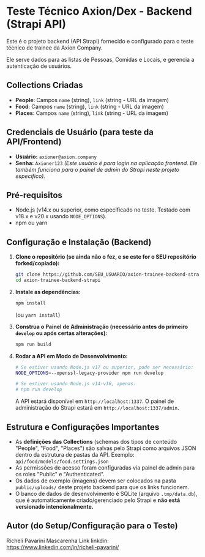 # Teste Técnico Axion/Dex - Backend (Strapi API)

Este é o projeto backend (API Strapi) fornecido e configurado para o teste técnico de trainee da Axion Company.

Ele serve dados para as listas de Pessoas, Comidas e Locais, e gerencia a autenticação de usuários.

## Collections Criadas

*   **People**: Campos `name` (string), `link` (string - URL da imagem)
*   **Food**: Campos `name` (string), `link` (string - URL da imagem)
*   **Places**: Campos `name` (string), `link` (string - URL da imagem)

## Credenciais de Usuário (para teste da API/Frontend)

*   **Usuário:** `axioner@axion.company`
*   **Senha:** `Axioner123`
    *(Este usuário é para login na aplicação frontend. Ele também funciona para o painel de admin do Strapi neste projeto específico).*

## Pré-requisitos

*   Node.js (v14.x ou superior, como especificado no teste. Testado com v18.x e v20.x usando `NODE_OPTIONS`).
*   npm ou yarn

## Configuração e Instalação (Backend)

1.  **Clone o repositório (se ainda não o fez, e se este for o SEU repositório forked/copiado):**
    ```bash
    git clone https://github.com/SEU_USUARIO/axion-trainee-backend-strapi.git
    cd axion-trainee-backend-strapi
    ```

2.  **Instale as dependências:**
    ```bash
    npm install
    ```
    (ou `yarn install`)

3.  **Construa o Painel de Administração (necessário antes do primeiro `develop` ou após certas alterações):**
    ```bash
    npm run build
    ```

4.  **Rodar a API em Modo de Desenvolvimento:**
    ```bash
    # Se estiver usando Node.js v17 ou superior, pode ser necessário:
    NODE_OPTIONS=--openssl-legacy-provider npm run develop

    # Se estiver usando Node.js v14-v16, apenas:
    # npm run develop
    ```
    A API estará disponível em `http://localhost:1337`.
    O painel de administração do Strapi estará em `http://localhost:1337/admin`.

## Estrutura e Configurações Importantes

*   As **definições das Collections** (schemas dos tipos de conteúdo "People", "Food", "Places") são salvas pelo Strapi como arquivos JSON dentro da estrutura de pastas da API. Exemplo: `api/food/models/food.settings.json`
*   As permissões de acesso foram configuradas via painel de admin para os roles "Public" e "Authenticated".
*   Os dados de exemplo (imagens) devem ser colocados na pasta `public/uploads/` deste projeto backend para que os links funcionem.
*   O banco de dados de desenvolvimento é SQLite (arquivo `.tmp/data.db`), que é automaticamente criado/gerenciado pelo Strapi e **não está versionado intencionalmente.**

## Autor (do Setup/Configuração para o Teste)

Richeli Pavarini Mascarenha Link linkdin: https://www.linkedin.com/in/richeli-pavarini/
